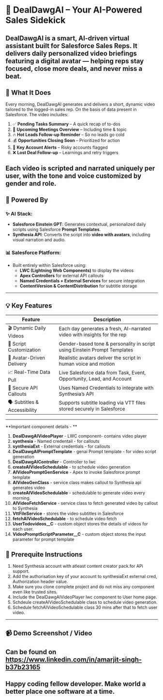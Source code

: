 # 🐾 DealDawgAI – Your AI-Powered Sales Sidekick

**DealDawgAI** is a smart, AI-driven virtual assistant built for Salesforce Sales Reps. It delivers **daily personalized video briefings** featuring a digital avatar — helping reps **stay focused**, **close more deals**, and **never miss a beat**.
---
## 🎯 What It Does
Every morning, DealDawgAI generates and delivers a short, dynamic video tailored to the logged-in sales rep. On the basis of data present in Salesforce. The video includes:

1. ✅ **Pending Tasks Summary** – A quick recap of to-dos
2. 📅 **Upcoming Meetings Overview** – Including time & topic
3. 🔥 **Hot Leads Follow-up Reminder** – So no leads go cold
4. 💰 **Opportunities Closing Soon** – Prioritized for action
5. 🧠 **Key Account Alerts** – Risky accounts flagged
6. ❌ **Lost Deal Follow-up** – Learnings and retry triggers

Each video is **scripted and narrated uniquely per user**, with the tone and voice **customized by gender and role**.
---
## 🧠 Powered By

### ✨ AI Stack:
- **Salesforce Einstein GPT**: Generates contextual, personalized daily scripts using Salesforce **Prompt Templates**.
- **Synthesia API**: Converts the script into **video with avatars**, including visual narration and audio.
  
### 📊 Salesforce Platform:
- Built entirely within Salesforce using:
  - **LWC (Lightning Web Components)** to display the videos
  - **Apex Controllers** for external API callouts
  - **Named Credentials + External Services** for secure integration
  - **ContentVersion & ContentDistribution** for subtitle storage
---
## 💡 Key Features

| Feature                         | Description                                                                 |
|----------------------------------|-----------------------------------------------------------------------------|
| 🎬 Dynamic Daily Videos         | Each day generates a fresh, AI-narrated video with insights for the rep     |
| 🧾 Script Customization          | Gender-based tone & personality in script using Einstein Prompt Templates   |
| 🤖 Avatar-Driven Delivery       | Realistic avatars deliver the script in human voice and motion              |
| 📈 Real-Time Data Pull          | Live Salesforce data from Task, Event, Opportunity, Lead, and Account       |
| 🔐 Secure API Callouts          | Uses Named Credentials to integrate with Synthesia’s API                    |
| 🗣️ Subtitles & Accessibility    | Supports subtitle loading via VTT files stored securely in Salesforce       |

---
**Important component details - **
1. **DealDawgAIVideoPlayer** - LWC component- contains video player
2. **synthesia** - Named credentail - for callouts
3. **synthesiaExt** - External credentials - for callouts
4. **DealDawgAIPromptTemplate** - genai Prompt template - for video script generation
5. **DealDawgAIController** - Controller to lwc
6. **createAIVideoSchedulable** - to schedule video generation
7. **AIVideoPromptGenService** - Apex to invoke Salesforce prompt template
8. **AIVideoGenClass** - service class makes callout to Synthesia api generates video
9. **createAIVideoSchedulable** - schedulable to generate video every morning.
10. **AIVideoFetchService** - service class to fetch generated video by callout to Synthesia
11. **VttFileService** - stores the video subtitles in Salesforce
12. **fetchAIVideoSchedulable** -  to schedule video fetch
13. **UserTodovideos__C** - custom object stores the details of videos for each user.
14. **VideoPromptScriptParameter__C** - custom object stores the input parameter for prompt template
    
## 🚀 Prerequite Instructions
1. Need Synthesia account with atleast content creator pack.for APi support.
2. Add the authorisation key of your account to synthesiaExt external cred, Authorization header value.
3. Make sure you clone complete project and do not miss any component even like trusted sites.
4. Include the DealDawgAIVideoPlayer lwc component to User home page.
5. Schdeule createAIVideoSchedulable class to schedule video generation.
6. Schedule fetchAIVideoSchedulable class 30 mins after that to fetch user video.

---

## 📹 Demo Screenshot / Video
Can be found on https://www.linkedin.com/in/amarjit-singh-b37b23165
---
Happy coding fellow developer. Make world a better place one software at a time.
---
